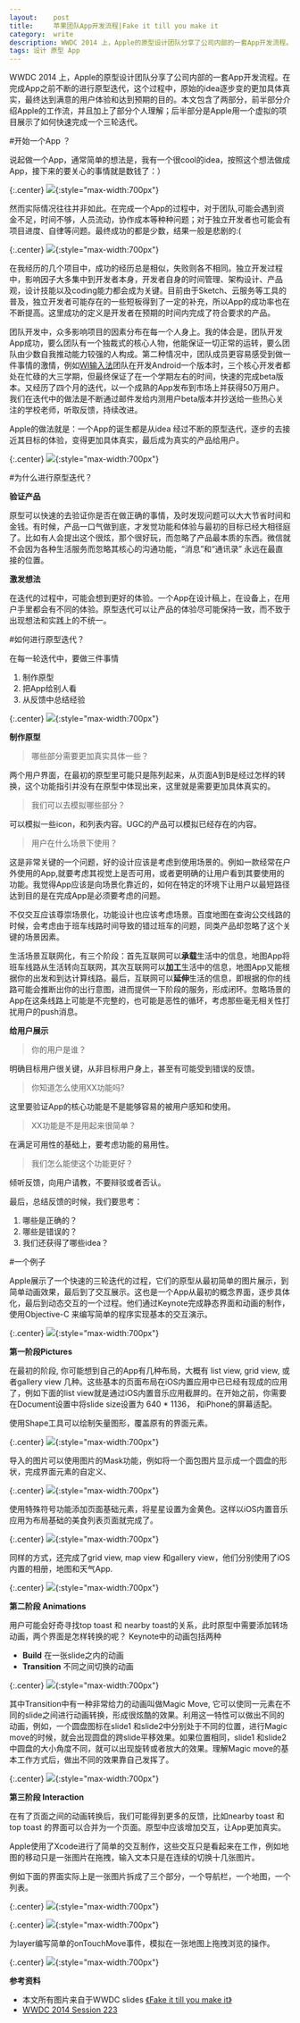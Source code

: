 ```yaml
---
layout:    post
title:     苹果团队App开发流程|Fake it till you make it
category:  write
description: WWDC 2014 上，Apple的原型设计团队分享了公司内部的一套App开发流程。在完成App之前不断的进行原型迭代，这个过程中，原始的idea逐步变的更加具体真实，最终达到满意的用户体验和达到预期的目的。本文包含了两部分，前半部分介绍Apple的工作流，并且加上了个人理解；后半部分是Apple用一个虚拟的项目展示了如何快速完成一个三轮迭代。
tags: 设计 原型 App
---
```


WWDC 2014 上，Apple的原型设计团队分享了公司内部的一套App开发流程。在完成App之前不断的进行原型迭代，这个过程中，原始的idea逐步变的更加具体真实，最终达到满意的用户体验和达到预期的目的。本文包含了两部分，前半部分介绍Apple的工作流，并且加上了部分个人理解；后半部分是Apple用一个虚拟的项目展示了如何快速完成一个三轮迭代。


#开始一个App ？

说起做一个App，通常简单的想法是，我有一个很cool的idea，按照这个想法做成App，接下来的要关心的事情就是数钱了：）

{:.center}
![](http://7fv96s.com1.z0.glb.clouddn.com/image/2015/write/wwdc2014/1.png){:style="max-width:700px"}


然而实际情况往往并非如此。在完成一个App的过程中，对于团队,可能会遇到资金不足，时间不够，人员流动，协作成本等种种问题；对于独立开发者也可能会有项目进度、自律等问题。最终成功的都是少数，结果一般是悲剧的:(

{:.center}
![](http://7fv96s.com1.z0.glb.clouddn.com/image/2015/write/wwdc2014/2.png){:style="max-width:700px"}


在我经历的几个项目中，成功的经历总是相似，失败则各不相同。独立开发过程中，影响因子大多集中到开发者本身，开发者自身的时间管理、架构设计、产品观，设计技能以及coding能力都会成为关键。目前由于Sketch、云服务等工具的普及，独立开发者可能存在的一些短板得到了一定的补充，所以App的成功率也在不断提高。这里成功的定义是开发者在预期的时间内完成了符合要求的产品。

团队开发中，众多影响项目的因素分布在每一个人身上。我的体会是，团队开发App成功，要么团队有一个独裁式的核心人物，他能保证一切正常的运转，要么团队由少数自我推动能力较强的人构成。第二种情况中，团队成员更容易感受到做一件事情的激情，例如[WI输入法](http://wi.hit.edu.cn/)团队在开发Android一个版本时，三个核心开发者都处在忙碌的大三学期，但最终保证了在一个学期左右的时间，快速的完成beta版本。又经历了四个月的迭代，以一个成熟的App发布到市场上并获得50万用户。我们在迭代中的做法是不断通过邮件发给内测用户beta版本并抄送给一些热心关注的学校老师，听取反馈，持续改进。

Apple的做法就是：一个App的诞生都是从idea 经过不断的原型迭代，逐步的去接近其目标的体验，变得更加具体真实，最后成为真实的产品给用户。


{:.center}
![](http://7fv96s.com1.z0.glb.clouddn.com/image/2015/write/wwdc2014/3.png){:style="max-width:700px"}



#为什么进行原型迭代？

**验证产品**

原型可以快速的去验证你是否在做正确的事情，及时发现问题可以大大节省时间和金钱。有时候，产品一口气做到底，才发觉功能和体验与最初的目标已经大相径庭了。比如有人会提出这个很炫，那个很好玩，而忽略了产品最本质的东西。微信就不会因为各种生活服务而忽略其核心的沟通功能，“消息”和“通讯录” 永远在最直接的位置。

**激发想法**

在迭代的过程中，可能会想到更好的体验。一个App在设计稿上，在设备上，在用户手里都会有不同的体验。原型迭代可以让产品的体验尽可能保持一致，而不致于出现想法和实践上的不统一。

#如何进行原型迭代？

在每一轮迭代中，要做三件事情

1. 制作原型
2. 把App给别人看
3. 从反馈中总结经验

{:.center}
![](http://7fv96s.com1.z0.glb.clouddn.com/image/2015/write/wwdc2014/4.png){:style="max-width:700px"}




**制作原型**

> 哪些部分需要更加真实具体一些？

两个用户界面，在最初的原型里可能只是陈列起来，从页面A到B是经过怎样的转换，这个功能指引并没有在原型中体现出来，这里就是需要更加具体真实的。

> 我们可以去模拟哪些部分？

可以模拟一些icon，和列表内容。UGC的产品可以模拟已经存在的内容。

> 用户在什么场景下使用？

这是非常关键的一个问题，好的设计应该是考虑到使用场景的。例如一款经常在户外使用的App,就要考虑其视觉上是否可用，或者更明确的让用户看到其要使用的功能。我觉得App应该是向场景化靠近的，如何在特定的环境下让用户以最短路径达到目的是在完成App是必须要考虑的问题。

不仅交互应该尊崇场景化，功能设计也应该考虑场景。百度地图在查询公交线路的时候，会考虑由于班车线路时间导致的错过班车的问题，同类产品却忽略了这个关键的场景因素。

生活场景互联网化，有三个阶段：首先互联网可以**承载**生活中的信息，地图App将班车线路从生活转向互联网，其次互联网可以**加工**生活中的信息，地图App又能根据你的出发和到达计算线路。最后，互联网可以**延伸**生活的信息，即根据的你的线路可能会推断出你的出行意图，进而提供一下阶段的服务，形成闭环。忽略场景的App在这条线路上可能是不完整的，也可能是恶性的循环，考虑那些毫无相关性打扰用户的push消息。





**给用户展示**

> 你的用户是谁？

明确目标用户很关键，从非目标用户身上，甚至有可能受到错误的反馈。

> 你知道怎么使用XX功能吗?

这里要验证App的核心功能是不是能够容易的被用户感知和使用。

> XX功能是不是用起来很简单？

在满足可用性的基础上，要考虑功能的易用性。

> 我们怎么能使这个功能更好？

倾听反馈，向用户请教，不要辩驳或者否认。

最后，总结反馈的时候，我们要思考：

1. 哪些是正确的？
2. 哪些是错误的？
3. 我们还获得了哪些idea？




#一个例子


Apple展示了一个快速的三轮迭代的过程，它们的原型从最初简单的图片展示，到简单动画效果，最后到了交互展示。这也是一个App从最初的概念界面，逐步具体化，最后到动态交互的一个过程。他们通过Keynote完成静态界面和动画的制作，使用Objective-C 来编写简单的程序实现基本的交互演示。

{:.center}
![](http://7fv96s.com1.z0.glb.clouddn.com/image/2015/write/wwdc2014/5.png){:style="max-width:700px"}



**第一阶段Pictures**

在最初的阶段, 你可能想到自己的App有几种布局，大概有 list view, grid view, 或者gallery view 几种。这些基本的页面布局在iOS内置应用中已已经有现成的应用了，例如下面的list view就是通过iOS内置音乐应用截屏的。在开始之前，你需要在Document设置中将slide size设置为 640 \* 1136， 和iPhone的屏幕适配。

使用Shape工具可以绘制矢量图形，覆盖原有的界面元素。

{:.center}
![](http://7fv96s.com1.z0.glb.clouddn.com/image/2015/write/wwdc2014/6.png){:style="max-width:700px"}

导入的图片可以使用图片的Mask功能，例如将一个面包图片显示成一个圆盘的形状，完成界面元素的自定义、

{:.center}
![](http://7fv96s.com1.z0.glb.clouddn.com/image/2015/write/wwdc2014/7.png){:style="max-width:700px"}


使用特殊符号功能添加页面基础元素，将星星设置为金黄色。这样以iOS内置音乐应用为布局基础的美食列表页面就完成了。

{:.center}
![](http://7fv96s.com1.z0.glb.clouddn.com/image/2015/write/wwdc2014/8.png){:style="max-width:700px"}



同样的方式，还完成了grid view, map view 和gallery view，他们分别使用了iOS内置的相册，地图和天气App.

{:.center}
![](http://7fv96s.com1.z0.glb.clouddn.com/image/2015/write/wwdc2014/9.png){:style="max-width:700px"}




**第二阶段 Animations**

用户可能会好奇寻找top toast 和 nearby toast的关系，此时原型中需要添加转场动画，两个界面是怎样转换的呢？
Keynote中的动画包括两种

+ **Build**  在一张slide之内的动画
+ **Transition** 不同之间切换的动画

{:.center}
![](http://7fv96s.com1.z0.glb.clouddn.com/image/2015/write/wwdc2014/10.png){:style="max-width:700px"}

其中Transition中有一种非常给力的动画叫做Magic Move, 它可以使同一元素在不同的slide之间进行动画转换，形成很炫酷的效果。利用这一特性可以做出不同的动画，例如，一个圆盘图标在slide1 和slide2中分别处于不同的位置，进行Magic move的时候，就会出现圆盘的跨slide平移效果。如果位置相同，slide1 和slide2中圆盘的大小角度不同，就可以出现旋转或者放大的效果。理解Magic move的基本工作方式后，做出不同的效果靠自己发挥了。

{:.center}
![](http://7fv96s.com1.z0.glb.clouddn.com/image/2015/write/wwdc2014/11.png){:style="max-width:700px"}




**第三阶段 Interaction**

在有了页面之间的动画转换后，我们可能得到更多的反馈，比如nearby toast 和 top toast 的界面可以合并为一个页面。原型中应该增加交互，让App更加真实。

Apple使用了Xcode进行了简单的交互制作，这些交互只是看起来在工作，例如地图的移动只是一张图片在拖拽，输入文本只是在连续的切换十几张图片。

例如下面的界面实际上是一张图片拆成了三个部分，一个导航栏，一个地图，一个列表。

{:.center}
![](http://7fv96s.com1.z0.glb.clouddn.com/image/2015/write/wwdc2014/12.png){:style="max-width:700px"}

{:.center}
![](http://7fv96s.com1.z0.glb.clouddn.com/image/2015/write/wwdc2014/13.png){:style="max-width:700px"}


为layer编写简单的onTouchMove事件，模拟在一张地图上拖拽浏览的操作。

{:.center}
![](http://7fv96s.com1.z0.glb.clouddn.com/image/2015/write/wwdc2014/14.png){:style="max-width:700px"}




**参考资料**

+ 本文所有图片来自于WWDC slides [《Fake it till you make it》](https://developer.apple.com/videos/wwdc/2014/#223)
+ [WWDC 2014 Session 223](https://developer.apple.com/videos/wwdc/2014/#223)